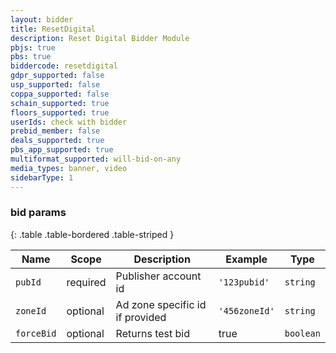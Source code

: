```yaml
---
layout: bidder
title: ResetDigital
description: Reset Digital Bidder Module
pbjs: true
pbs: true
biddercode: resetdigital
gdpr_supported: false
usp_supported: false
coppa_supported: false
schain_supported: true
floors_supported: true
userIds: check with bidder
prebid_member: false
deals_supported: true
pbs_app_supported: true
multiformat_supported: will-bid-on-any
media_types: banner, video
sidebarType: 1
---
```


### bid params

{: .table .table-bordered .table-striped }

| Name     | Scope    | Description | Example                            | Type     |
|----------|----------|-------------|------------------------------------|----------|
| `pubId` | required |    Publisher account id         | `'123pubid'` | `string` |
| `zoneId` | optional |   Ad zone specific id if provided          | `'456zoneId'` | `string` |
| `forceBid` | optional | Returns test bid | true | `boolean` |
